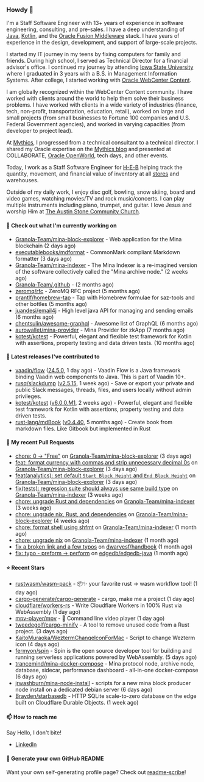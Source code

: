 ### Howdy 👋

I'm a Staff Software Engineer with 13+ years of experience in software engineering, consulting, and pre-sales. I have a deep understanding of [Java](https://www.oracle.com/java/), [Kotlin](https://kotlinlang.org/), and the [Oracle Fusion Middleware](https://www.oracle.com/middleware/) stack. I have years of experience in the design, development, and support of large-scale projects.

I started my IT journey in my teens by fixing computers for family and friends. During high school, I served as Technical Director for a financial advisor's office. I continued my journey by attending [Iowa State University](https://www.iastate.edu/) where I graduated in 3 years with a B.S. in Management Information Systems. After college, I started working with [Oracle WebCenter Content](https://docs.oracle.com/en/middleware/webcenter/content/12.2.1.4/).

I am globally recognized within the WebCenter Content community. I have worked with clients around the world to help them solve their business problems. I have worked with clients in a wide variety of industries (finance, tech, non-profit, transportation, education, retail), worked on large and small projects (from small businesses to Fortune 100 companies and U.S. Federal Government agencies), and worked in varying capacities (from developer to project lead).

At [Mythics](https://www.mythics.com/), I progressed from a technical consultant to a technical director. I shared my Oracle expertise on the [Mythics blog](https://mythics.com/blog/) and presented at COLLABORATE, [Oracle OpenWorld](https://www.oracle.com/cloudworld/), tech days, and other events.

Today, I work as a Staff Software Engineer for [H-E-B](https://digital.heb.com/) helping track the quantity, movement, and financial value of inventory at all [stores](https://heb.com/store-locations) and warehouses.

Outside of my daily work, I enjoy disc golf, bowling, snow skiing, board and video games, watching movies/TV and rock music/concerts. I can play multiple instruments including piano, trumpet, and guitar. I love Jesus and worship Him at [The Austin Stone Community Church](https://austinstone.org/).

#### 👷 Check out what I'm currently working on

- [Granola-Team/mina-block-explorer](https://github.com/Granola-Team/mina-block-explorer) - Web application for the Mina blockchain (2 days ago)
- [executablebooks/mdformat](https://github.com/executablebooks/mdformat) - CommonMark compliant Markdown formatter (3 days ago)
- [Granola-Team/mina-indexer](https://github.com/Granola-Team/mina-indexer) - The Mina Indexer is a re-imagined version of the software collectively called the &#34;Mina archive node.&#34; (2 weeks ago)
- [Granola-Team/.github](https://github.com/Granola-Team/.github) -  (2 months ago)
- [zeromq/rfc](https://github.com/zeromq/rfc) - ZeroMQ RFC project (5 months ago)
- [prantlf/homebrew-tap](https://github.com/prantlf/homebrew-tap) - Tap with Homebrew formulae for saz-tools and other bottles (5 months ago)
- [juandesi/email4j](https://github.com/juandesi/email4j) - High level java API for managing and sending emails (6 months ago)
- [chentsulin/awesome-graphql](https://github.com/chentsulin/awesome-graphql) - Awesome list of GraphQL (6 months ago)
- [aurowallet/mina-provider](https://github.com/aurowallet/mina-provider) - Mina Provider for zkApp (7 months ago)
- [kotest/kotest](https://github.com/kotest/kotest) - Powerful, elegant and flexible test framework for Kotlin with assertions, property testing and data driven tests. (10 months ago)

#### 🔭 Latest releases I've contributed to

- [vaadin/flow](https://github.com/vaadin/flow) ([24.5.0](https://github.com/vaadin/flow/releases/tag/24.5.0), 1 day ago) - Vaadin Flow is a Java framework binding Vaadin web components to Java. This is part of Vaadin 10&#43;.
- [rusq/slackdump](https://github.com/rusq/slackdump) ([v2.5.15](https://github.com/rusq/slackdump/releases/tag/v2.5.15), 1 week ago) - Save or export your private and public Slack messages, threads, files, and users locally without admin privileges.
- [kotest/kotest](https://github.com/kotest/kotest) ([v6.0.0.M1](https://github.com/kotest/kotest/releases/tag/v6.0.0.M1), 2 weeks ago) - Powerful, elegant and flexible test framework for Kotlin with assertions, property testing and data driven tests.
- [rust-lang/mdBook](https://github.com/rust-lang/mdBook) ([v0.4.40](https://github.com/rust-lang/mdBook/releases/tag/v0.4.40), 5 months ago) - Create book from markdown files. Like Gitbook but implemented in Rust

#### 🔨 My recent Pull Requests

- [chore: 0 -&gt; &#34;Free&#34;](https://github.com/Granola-Team/mina-block-explorer/pull/1121) on [Granola-Team/mina-block-explorer](https://github.com/Granola-Team/mina-block-explorer) (3 days ago)
- [feat: format currency with commas and strip unnecessary decimal 0s](https://github.com/Granola-Team/mina-block-explorer/pull/1120) on [Granola-Team/mina-block-explorer](https://github.com/Granola-Team/mina-block-explorer) (3 days ago)
- [feat(analytics): set default `Start Block Height` and `End Block Height`](https://github.com/Granola-Team/mina-block-explorer/pull/1119) on [Granola-Team/mina-block-explorer](https://github.com/Granola-Team/mina-block-explorer) (3 days ago)
- [fix(tests): regression suite should always use same build type](https://github.com/Granola-Team/mina-indexer/pull/1577) on [Granola-Team/mina-indexer](https://github.com/Granola-Team/mina-indexer) (3 weeks ago)
- [chore: upgrade Rust and dependencies](https://github.com/Granola-Team/mina-indexer/pull/1552) on [Granola-Team/mina-indexer](https://github.com/Granola-Team/mina-indexer) (3 weeks ago)
- [chore: upgrade nix, Rust, and dependencies](https://github.com/Granola-Team/mina-block-explorer/pull/1005) on [Granola-Team/mina-block-explorer](https://github.com/Granola-Team/mina-block-explorer) (4 weeks ago)
- [chore: format shell using shfmt](https://github.com/Granola-Team/mina-indexer/pull/1523) on [Granola-Team/mina-indexer](https://github.com/Granola-Team/mina-indexer) (1 month ago)
- [chore: upgrade nix](https://github.com/Granola-Team/mina-indexer/pull/1521) on [Granola-Team/mina-indexer](https://github.com/Granola-Team/mina-indexer) (1 month ago)
- [fix a broken link and a few typos](https://github.com/dwarvesf/handbook/pull/45) on [dwarvesf/handbook](https://github.com/dwarvesf/handbook) (1 month ago)
- [fix: typo - preform -&gt; perform](https://github.com/edgedb/edgedb-java/pull/36) on [edgedb/edgedb-java](https://github.com/edgedb/edgedb-java) (1 month ago)

#### ⭐ Recent Stars

- [rustwasm/wasm-pack](https://github.com/rustwasm/wasm-pack) - 📦✨ your favorite rust -&gt; wasm workflow tool! (1 day ago)
- [cargo-generate/cargo-generate](https://github.com/cargo-generate/cargo-generate) - cargo, make me a project (1 day ago)
- [cloudflare/workers-rs](https://github.com/cloudflare/workers-rs) - Write Cloudflare Workers in 100% Rust via WebAssembly (1 day ago)
- [mpv-player/mpv](https://github.com/mpv-player/mpv) - 🎥 Command line video player (1 day ago)
- [tweedegolf/cargo-minify](https://github.com/tweedegolf/cargo-minify) - A tool to remove unused code from a Rust project. (3 days ago)
- [KaitoMuraoka/WeztermChangeIconForMac](https://github.com/KaitoMuraoka/WeztermChangeIconForMac) - Script to change Wezterm icon (4 days ago)
- [fermyon/spin](https://github.com/fermyon/spin) - Spin is the open source developer tool for building and running serverless applications powered by WebAssembly. (5 days ago)
- [trancemind/mina-docker-compose](https://github.com/trancemind/mina-docker-compose) - Mina protocol node, archive node, database, sidecar, performance dashboard - all-in-one docker-compose (6 days ago)
- [jrwashburn/mina-node-install](https://github.com/jrwashburn/mina-node-install) - scripts for a new mina block producer node install on a dedicated debian server (6 days ago)
- [Brayden/starbasedb](https://github.com/Brayden/starbasedb) - HTTP SQLite scale-to-zero database on the edge built on Cloudflare Durable Objects. (1 week ago)

#### 📫 How to reach me

Say Hello, I don't bite!

- [LinkedIn](https://www.linkedin.com/in/jonathanhult/)

#### 📖 Generate your own GitHub README

Want your own self-generating profile page? Check out [readme-scribe](https://github.com/muesli/readme-scribe)!

